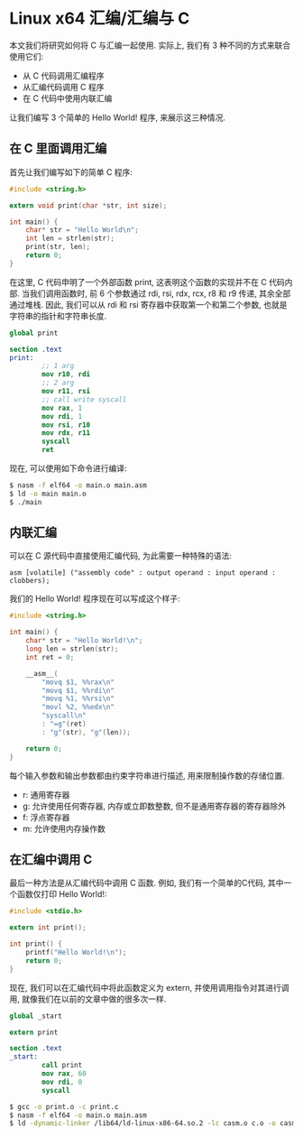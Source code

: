 # Linux x64 汇编/汇编与 C

本文我们将研究如何将 C 与汇编一起使用. 实际上, 我们有 3 种不同的方式来联合使用它们:

- 从 C 代码调用汇编程序
- 从汇编代码调用 C 程序
- 在 C 代码中使用内联汇编

让我们编写 3 个简单的 Hello World! 程序, 来展示这三种情况.

## 在 C 里面调用汇编

首先让我们编写如下的简单 C 程序:

```c
#include <string.h>

extern void print(char *str, int size);

int main() {
	char* str = "Hello World\n";
	int len = strlen(str);
	print(str, len);
	return 0;
}
```

在这里, C 代码申明了一个外部函数 print, 这表明这个函数的实现并不在 C 代码内部. 当我们调用函数时, 前 6 个参数通过 rdi, rsi, rdx, rcx, r8 和 r9 传递, 其余全部通过堆栈. 因此, 我们可以从 rdi 和 rsi 寄存器中获取第一个和第二个参数, 也就是字符串的指针和字符串长度.

```nasm
global print

section .text
print:
		;; 1 arg
		mov r10, rdi
		;; 2 arg
		mov r11, rsi
		;; call write syscall
		mov rax, 1
		mov rdi, 1
		mov rsi, r10
		mov rdx, r11
		syscall
		ret
```

现在, 可以使用如下命令进行编译:

```sh
$ nasm -f elf64 -o main.o main.asm
$ ld -o main main.o
$ ./main
```

## 内联汇编

可以在 C 源代码中直接使用汇编代码, 为此需要一种特殊的语法:

```text
asm [volatile] ("assembly code" : output operand : input operand : clobbers);
```

我们的 Hello World! 程序现在可以写成这个样子:

```c
#include <string.h>

int main() {
	char* str = "Hello World!\n";
	long len = strlen(str);
	int ret = 0;

	__asm__(
		"movq $1, %%rax\n"
		"movq $1, %%rdi\n"
		"movq %1, %%rsi\n"
		"movl %2, %%edx\n"
		"syscall\n"
		: "=g"(ret)
		: "g"(str), "g"(len));

	return 0;
}
```

每个输入参数和输出参数都由约束字符串进行描述, 用来限制操作数的存储位置.

- r: 通用寄存器
- g: 允许使用任何寄存器, 内存或立即数整数, 但不是通用寄存器的寄存器除外
- f: 浮点寄存器
- m: 允许使用内存操作数

## 在汇编中调用 C

最后一种方法是从汇编代码中调用 C 函数. 例如, 我们有一个简单的C代码, 其中一个函数仅打印 Hello World!:

```c
#include <stdio.h>

extern int print();

int print() {
	printf("Hello World!\n");
	return 0;
}
```

现在, 我们可以在汇编代码中将此函数定义为 extern, 并使用调用指令对其进行调用, 就像我们在以前的文章中做的很多次一样.

```nasm
global _start

extern print

section .text
_start:
		call print
		mov rax, 60
		mov rdi, 0
		syscall
```

```sh
$ gcc -o print.o -c print.c
$ nasm -f elf64 -o main.o main.asm
$ ld -dynamic-linker /lib64/ld-linux-x86-64.so.2 -lc casm.o c.o -o casm
```
